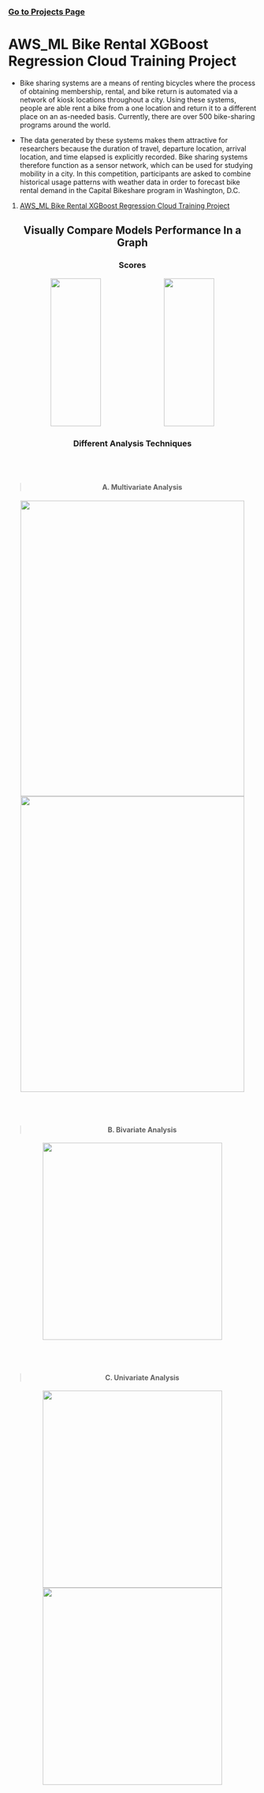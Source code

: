### [Go to Projects Page](https://github.com/celik-muhammed/50-AWS-Amazon-Sagemaker-Examples/blob/master/README.md)

# AWS_ML Bike Rental XGBoost Regression Cloud Training Project
- Bike sharing systems are a means of renting bicycles where the process of obtaining membership, rental, and bike return is automated via a network of kiosk locations throughout a city. Using these systems, people are able rent a bike from a one location and return it to a different place on an as-needed basis. Currently, there are over 500 bike-sharing programs around the world.

- The data generated by these systems makes them attractive for researchers because the duration of travel, departure location, arrival location, and time elapsed is explicitly recorded. Bike sharing systems therefore function as a sensor network, which can be used for studying mobility in a city. In this competition, participants are asked to combine historical usage patterns with weather data in order to forecast bike rental demand in the Capital Bikeshare program in Washington, D.C.

01. [AWS_ML Bike Rental XGBoost Regression Cloud Training Project](./AWS_ML-Bike-Rental-XGBoost-Regression-Cloud-Training-Project.ipynb)


<div align='center'>
    
## Visually Compare Models Performance In a Graph    
<h3>Scores</h3>
<img src='https://i.ibb.co/RSBkP9M/download.png' alt='' width=45%, height=300> 
<img src='https://i.ibb.co/hd5mDBK/download.png' alt='' width=45%, height=300>  

<h3>Different Analysis Techniques</h3>
<br><br>

>#### A. Multivariate Analysis  
<img src='https://i.ibb.co/jbQfMTS/download.png' alt='' width=95%, height=600>
<img src='https://i.ibb.co/Cb7P965/download.png' alt='' width=95%, height=600>

<br><br> 

>#### B. Bivariate Analysis
<img src='https://i.ibb.co/Sr9LDNV/download.png' alt='' width=85%, height=400>

<br><br> 

>#### C. Univariate Analysis
<img src='https://i.ibb.co/TWd9TNz/download.png' alt='' width=85%, height=400>
<img src='https://i.ibb.co/Qp0YbBQ/download.png' alt='' width=85%, height=400>
</div>
